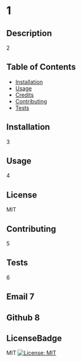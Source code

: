 # 1

## Description
2

## Table of Contents
- [Installation](#installation)
- [Usage](#usage)
- [Credits](#credits)
- [Contributing](#contributing)
- [Tests](#tests)

## Installation
3

## Usage
4

## License
MIT

## Contributing
5

## Tests
 6

## Email 7
## Github 8


## LicenseBadge
MIT
[![License: MIT](https://img.shields.io/badge/License-MIT-yellow.svg)](https://opensource.org/licenses/MIT)




